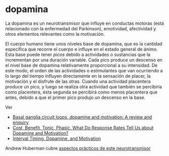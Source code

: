 # dopamina

La dopamina es un neurotransmisor que influye en conductas motoras (está relacionado con la enfermedad del Parkinson), emotividad, afectividad y otros elementos relevantes como la motivación.

El cuerpo humano tiene unos niveles base de dopamina, que es la cantidad específica que recorre el cuerpo e influye en el estado general de ánimo. Esta base puede tener *picos* debido a actividades o sustancias que la incrementan por una duración variable. Cada pico produce un descenso en el nivel base de dopamina relativamente proporcional a su intensidad. De este modo, el orden de las actividades o estimulantes que van ocurriendo a lo largo del tiempo influyen directamente en la sensación de placer, la motivación y el disfrute de las otras. Cuando una actividad placentera produce un pico, y luego se realiza otra actividad que también se percibiría como placentera, ésta segunda se percibirá como menos placentera que antes, debido a que el primer pico produjo un descenso en la base.

Ver

* [Basal ganglia circuit loops, dopamine and motivation: A review and enquiry](https://www.sciencedirect.com/science/article/pii/S0166432815002600)
* [Cost, Benefit, Tonic, Phasic. What Do Response Rates Tell Us about Dopamine and Motivation?](https://nyaspubs.onlinelibrary.wiley.com/doi/abs/10.1196/annals.1390.018)
* [Interval Timing, Dopamine, and Motivation](https://brill.com/view/journals/time/2/3/article-p379_9.xml)

Andrew Huberman cubre [aspectos prácticos de este neurotransmisor](https://youtu.be/QmOF0crdyRU)

